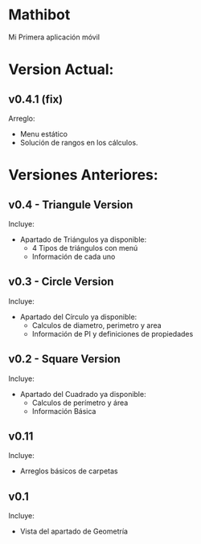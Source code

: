 # Mathibot
Mi Primera aplicación móvil

# Version Actual:

## v0.4.1 (fix)

Arreglo:
- Menu estático
- Solución de rangos en los cálculos.

# Versiones Anteriores:

## v0.4 - Triangule Version

Incluye:
- Apartado de Triángulos ya disponible:
    - 4 Tipos de triángulos con menú
    - Información de cada uno

## v0.3 - Circle Version

Incluye:
- Apartado del Círculo ya disponible:
    - Calculos de diametro, perimetro y area
    - Información de PI y definiciones de propiedades

## v0.2 - Square Version

Incluye:
- Apartado del Cuadrado ya disponible:
    - Calculos de perímetro y área
    - Información Básica

## v0.11

Incluye:

- Arreglos básicos de carpetas

## v0.1

Incluye:

- Vista del apartado de Geometría
